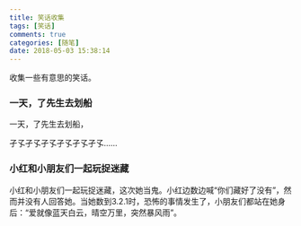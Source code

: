 ```yaml
---
title: 笑话收集
tags: [笑话]
comments: true
categories: [随笔]
date: 2018-05-03 15:38:14
---
```

收集一些有意思的笑话。
### 一天，了先生去划船
一天，了先生去划船，

孑孓孑孓孑孓孑孓孑孓孑孓……

### 小红和小朋友们一起玩捉迷藏
小红和小朋友们一起玩捉迷藏，这次她当鬼。小红边数边喊“你们藏好了没有”，然而并没有人回答她。当她数到3.2.1时，恐怖的事情发生了，小朋友们都站在她身后：“爱就像蓝天白云，晴空万里，突然暴风雨”。